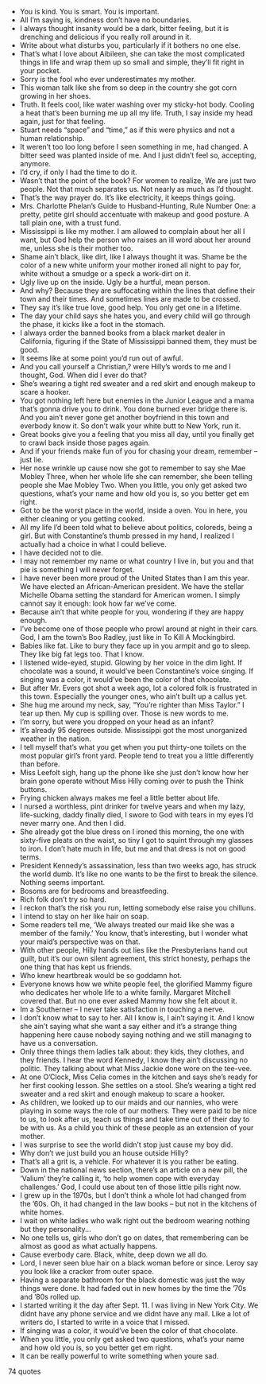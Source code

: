  - You is kind. You is smart. You is important.
 - All I’m saying is, kindness don’t have no boundaries.
 - I always thought insanity would be a dark, bitter feeling, but it is drenching and delicious if you really roll around in it.
 - Write about what disturbs you, particularly if it bothers no one else.
 - That’s what I love about Aibileen, she can take the most complicated things in life and wrap them up so small and simple, they’ll fit right in your pocket.
 - Sorry is the fool who ever underestimates my mother.
 - This woman talk like she from so deep in the country she got corn growing in her shoes.
 - Truth. It feels cool, like water washing over my sticky-hot body. Cooling a heat that’s been burning me up all my life. Truth, I say inside my head again, just for that feeling.
 - Stuart needs “space” and “time,” as if this were physics and not a human relationship.
 - It weren’t too loo long before I seen something in me, had changed. A bitter seed was planted inside of me. And I just didn’t feel so, accepting, anymore.
 - I’d cry, if only I had the time to do it.
 - Wasn’t that the point of the book? For women to realize, We are just two people. Not that much separates us. Not nearly as much as I’d thought.
 - That’s the way prayer do. It’s like electricity, it keeps things going.
 - Mrs. Charlotte Phelan’s Guide to Husband-Hunting, Rule Number One: a pretty, petite girl should accentuate with makeup and good posture. A tall plain one, with a trust fund.
 - Mississippi is like my mother. I am allowed to complain about her all I want, but God help the person who raises an ill word about her around me, unless she is their mother too.
 - Shame ain’t black, like dirt, like I always thought it was. Shame be the color of a new white uniform your mother ironed all night to pay for, white without a smudge or a speck a work-dirt on it.
 - Ugly live up on the inside. Ugly be a hurtful, mean person.
 - And why? Because they are suffocating within the lines that define their town and their times. And sometimes lines are made to be crossed.
 - They say it’s like true love, good help. You only get one in a lifetime.
 - The day your child says she hates you, and every child will go through the phase, it kicks like a foot in the stomach.
 - I always order the banned books from a black market dealer in California, figuring if the State of Mississippi banned them, they must be good.
 - It seems like at some point you’d run out of awful.
 - And you call yourself a Christian,? were Hilly’s words to me and I thought, God. When did I ever do that?
 - She’s wearing a tight red sweater and a red skirt and enough makeup to scare a hooker.
 - You got nothing left here but enemies in the Junior League and a mama that’s gonna drive you to drink. You done burned ever bridge there is. And you ain’t never gone get another boyfriend in this town and everbody know it. So don’t walk your white butt to New York, run it.
 - Great books give you a feeling that you miss all day, until you finally get to crawl back inside those pages again.
 - And if your friends make fun of you for chasing your dream, remember – just lie.
 - Her nose wrinkle up cause now she got to remember to say she Mae Mobley Three, when her whole life she can remember, she been telling people she Mae Mobley Two. When you little, you only get asked two questions, what’s your name and how old you is, so you better get em right.
 - Got to be the worst place in the world, inside a oven. You in here, you either cleaning or you getting cooked.
 - All my life I’d been told what to believe about politics, coloreds, being a girl. But with Constantine’s thumb pressed in my hand, I realized I actually had a choice in what I could believe.
 - I have decided not to die.
 - I may not remember my name or what country I live in, but you and that pie is something I will never forget.
 - I have never been more proud of the United States than I am this year. We have elected an African-American president. We have the stellar Michelle Obama setting the standard for American women. I simply cannot say it enough: look how far we’ve come.
 - Because ain’t that white people for you, wondering if they are happy enough.
 - I’ve become one of those people who prowl around at night in their cars. God, I am the town’s Boo Radley, just like in To Kill A Mockingbird.
 - Babies like fat. Like to bury they face up in you armpit and go to sleep. They like big fat legs too. That I know.
 - I listened wide-eyed, stupid. Glowing by her voice in the dim light. If chocolate was a sound, it would’ve been Constantine’s voice singing. If singing was a color, it would’ve been the color of that chocolate.
 - But after Mr. Evers got shot a week ago, lot a colored folk is frustrated in this town. Especially the younger ones, who ain’t built up a callus yet.
 - She hug me around my neck, say, “You’re righter than Miss Taylor.” I tear up then. My cup is spilling over. Those is new words to me.
 - I’m sorry, but were you dropped on your head as an infant?
 - It’s already 95 degrees outside. Mississippi got the most unorganized weather in the nation.
 - I tell myself that’s what you get when you put thirty-one toilets on the most popular girl’s front yard. People tend to treat you a little differently than before.
 - Miss Leefolt sigh, hang up the phone like she just don’t know how her brain gone operate without Miss Hilly coming over to push the Think buttons.
 - Frying chicken always makes me feel a little better about life.
 - I nursed a worthless, pint drinker for twelve years and when my lazy, life-sucking, daddy finally died, I swore to God with tears in my eyes I’d never marry one. And then I did.
 - She already got the blue dress on I ironed this morning, the one with sixty-five pleats on the waist, so tiny I got to squint through my glasses to iron. I don’t hate much in life, but me and that dress is not on good terms.
 - President Kennedy’s assassination, less than two weeks ago, has struck the world dumb. It’s like no one wants to be the first to break the silence. Nothing seems important.
 - Bosoms are for bedrooms and breastfeeding.
 - Rich folk don’t try so hard.
 - I reckon that’s the risk you run, letting somebody else raise you chilluns.
 - I intend to stay on her like hair on soap.
 - Some readers tell me, ‘We always treated our maid like she was a member of the family.’ You know, that’s interesting, but I wonder what your maid’s perspective was on that.
 - With other people, Hilly hands out lies like the Presbyterians hand out guilt, but it’s our own silent agreement, this strict honesty, perhaps the one thing that has kept us friends.
 - Who knew heartbreak would be so goddamn hot.
 - Everyone knows how we white people feel, the glorified Mammy figure who dedicates her whole life to a white family. Margaret Mitchell covered that. But no one ever asked Mammy how she felt about it.
 - Im a Southerner – I never take satisfaction in touching a nerve.
 - I don’t know what to say to her. All I know is, I ain’t saying it. And I know she ain’t saying what she want a say either and it’s a strange thing happening here cause nobody saying nothing and we still managing to have us a conversation.
 - Only three things them ladies talk about: they kids, they clothes, and they friends. I hear the word Kennedy, I know they ain’t discussing no politic. They talking about what Miss Jackie done wore on the tee-vee.
 - At one O’Clock, Miss Celia comes in the kitchen and says she’s ready for her first cooking lesson. She settles on a stool. She’s wearing a tight red sweater and a red skirt and enough makeup to scare a hooker.
 - As children, we looked up to our maids and our nannies, who were playing in some ways the role of our mothers. They were paid to be nice to us, to look after us, teach us things and take time out of their day to be with us. As a child you think of these people as an extension of your mother.
 - I was surprise to see the world didn’t stop just cause my boy did.
 - Why don’t we just build you an house outside Hilly?
 - That’s all a grit is, a vehicle. For whatever it is you rather be eating.
 - Down in the national news section, there’s an article on a new pill, the ‘Valium’ they’re calling it, ‘to help women cope with everyday challenges.’ God, I could use about ten of those little pills right now.
 - I grew up in the 1970s, but I don’t think a whole lot had changed from the ’60s. Oh, it had changed in the law books – but not in the kitchens of white homes.
 - I wait on white ladies who walk right out the bedroom wearing nothing but they personality...
 - No one tells us, girls who don’t go on dates, that remembering can be almost as good as what actually happens.
 - Cause everbody care. Black, white, deep down we all do.
 - Lord, I never seen blue hair on a black woman before or since. Leroy say you look like a cracker from outer space.
 - Having a separate bathroom for the black domestic was just the way things were done. It had faded out in new homes by the time the ’70s and ’80s rolled up.
 - I started writing it the day after Sept. 11. I was living in New York City. We didnt have any phone service and we didnt have any mail. Like a lot of writers do, I started to write in a voice that I missed.
 - If singing was a color, it would’ve been the color of that chocolate.
 - When you little, you only get asked two questions, what’s your name and how old you is, so you better get em right.
 - It can be really powerful to write something when youre sad.

74 quotes